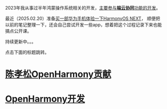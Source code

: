 2023年我从事过半年鸿蒙操作系统相关的开发，[主要参与**端云协同**功能的开发](https://chenxiaosong.com/courses/harmony/contribution.html)。

最近（2025.02.20）准备[买一部华为手机体验一下HarmonyOS NEXT](https://consumer.huawei.com/cn/support/harmonyos/models-next/)，
顺便把以前的笔记整理一下，还会自己尝试开发一些app，想着把这个过程记录下来也能搞点公开课。

持续更新中。。。

点击下面的标题跳转。

# [陈孝松OpenHarmony贡献](https://chenxiaosong.com/courses/harmony/contribution.html)

# [OpenHarmony开发](https://chenxiaosong.com/courses/harmony/openharmony.html)

